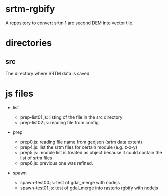 # srtm-rgbify
A repository to convert srtm 1 arc second DEM into vector tile. 

# directories
## src 
The directory where SRTM data is saved



# js files 

* list
    * prep-list01.js: listing of the file in the src directory
    * prep-list02.js: reading file from config

* prep
    * prep0.js: reading file name from geojson (srtm data extent)
    * prep4.js: list the srtm files for certain module (e.g. z-x-y)
    * prep5.js: module list is treated as object because it could contain the list of srtm files
    * prep6.js: previous one was refined.


* spawn
    * spawn-test00.js: test of gdal_merge with nodejs
    * spawn-test01.js: test of gdal_merge into rasterio rgbify with nodejs
